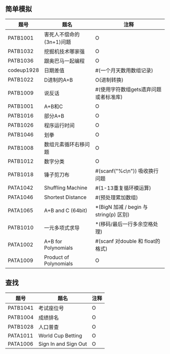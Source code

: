 ## 简单模拟
| 题号 | 题名 | 注释 |
| ----- | ----- | ----- |
| PATB1001 | 害死人不偿命的(3n+1)问题 | O |
| PATB1032 | 挖掘机技术哪家强 | O |
| PATB1036 | 跟奥巴马一起编程 | O |
| codeup1928 | 	日期差值 | #(一个月天数用数组记录) |
| PATB1022 | D进制的A+B | O(进制转换) |
| PATB1009 | 说反话 | #(使用字符数组gets遗弃问题或者标准库) |
| PATB1001 | A+B和C | O |
| PATB1016 | 部分A+B | O |
| PATB1026 | 程序运行时间 |	O |
| PATB1046 | 划拳 |	O |
| PATB1008 | 数组元素循环右移问题 | O |
| PATB1012 | 数字分类 |	O |
| PATB1018 | 锤子剪刀布               |	#(scanf("%c\n")) 吸收换行问题 |
| PATA1042 | Shuffling Machine | #(1-13重复循环模运算) |
| PATA1046   | Shortest Distance        | #(预处理累加数组)                      |
| PATA1065   | A+B and C (64bit)        | *(BigN 加减 / begin 与 string(p) 区别) |
| PATB1010   | 一元多项式求导           | *(移码/最后一行多余空格处理)           |
| PATA1002   | A+B for Polynomials      | #(scanf 对double 和 float的格式)       |
| PATA1009   | Product of Polynomials   | O                                      |

## 查找

| 题号     | 题名                 | 注释 |
| -------- | -------------------- | ---- |
| PATB1041 | 考试座位号           | O    |
| PATB1004 | 成绩排名             | O    |
| PATB1028 | 人口普查             | O    |
| PATA1011 | World Cup Betting    | O    |
| PATA1006 | Sign In and Sign Out | O    |

